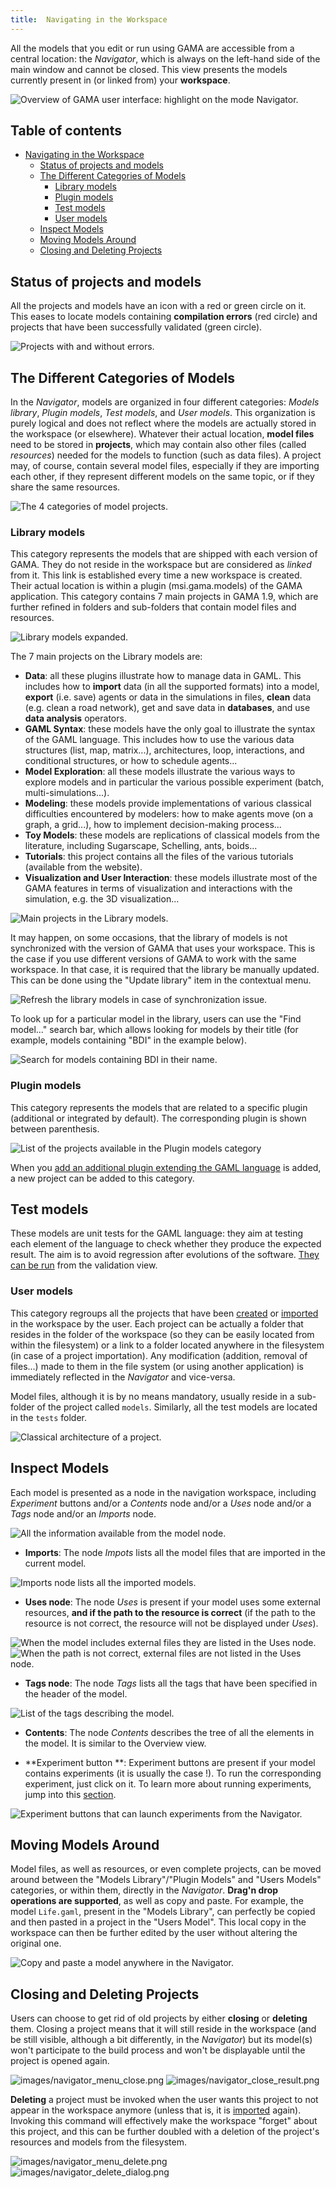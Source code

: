 ```yaml
---
title:  Navigating in the Workspace
---
```



All the models that you edit or run using GAMA are accessible from a central location: the _Navigator_, which is always on the left-hand side of the main window and cannot be closed. This view presents the models currently present in (or linked from) your **workspace**.

![Overview of GAMA user interface: highlight on the mode Navigator.](/resources/images/workspaceProjectsAndModels/navigator_first.png)

## Table of contents 

* [Navigating in the Workspace](#navigating-in-the-workspace)
  * [Status of projects and models](#status-of-projects-and-models)
  * [The Different Categories of Models](#the-different-categories-of-models)
    * [Library models](#library-models)
    * [Plugin models](#plugin-models)
    * [Test models](#test-models)
    * [User models](#user-models)
  * [Inspect Models](#inspect-models)
  * [Moving Models Around](#moving-models-around)
  * [Closing and Deleting Projects](#closing-and-deleting-projects)


## Status of projects and models

All the projects and models have an icon with a red or green circle on it. This eases to locate models containing **compilation errors** (red circle) and projects that have been successfully validated (green circle).

![Projects with and without errors.](/resources/images/workspaceProjectsAndModels/navigator_error.png)


## The Different Categories of Models

In the _Navigator_, models are organized in four different categories: _Models library_, _Plugin models_, _Test models_, and _User models_. This organization is purely logical and does not reflect where the models are actually stored in the workspace (or elsewhere). Whatever their actual location, **model files** need to be stored in **projects**, which may contain also other files (called _resources_) needed for the models to function (such as data files). A project may, of course, contain several model files, especially if they are importing each other, if they represent different models on the same topic, or if they share the same resources.

![The 4 categories of model projects.](/resources/images/workspaceProjectsAndModels/navigator_categories.png)

### Library models

This category represents the models that are shipped with each version of GAMA. They do not reside in the workspace but are considered as _linked_ from it. This link is established every time a new workspace is created. Their actual location is within a plugin (msi.gama.models) of the GAMA application. This category contains 7 main projects in GAMA 1.9, which are further refined in folders and sub-folders that contain model files and resources.

![Library models expanded.](/resources/images/workspaceProjectsAndModels/navigator_library_2_folders_expanded.png)

The 7 main projects on the Library models are:

* **Data**: all these plugins illustrate how to manage data in GAML. This includes how to **import** data (in all the supported formats) into a model, **export** (i.e. save) agents or data in the simulations in files, **clean** data (e.g. clean a road network), get and save data in **databases**, and use **data analysis** operators.
* **GAML Syntax**: these models have the only goal to illustrate the syntax of the GAML language. This includes how to use the various data structures (list, map, matrix...), architectures, loop, interactions, and conditional structures, or how to schedule agents... 
* **Model Exploration**: all these models illustrate the various ways to explore models and in particular the various possible experiment (batch, multi-simulations...).
* **Modeling**: these models provide implementations of various classical difficulties encountered by modelers: how to make agents move (on a graph, a grid...), how to implement decision-making process...
* **Toy Models**: these models are replications of classical models from the literature, including Sugarscape, Schelling, ants, boids...
* **Tutorials**: this project contains all the files of the various tutorials (available from the website).
* **Visualization and User Interaction**: these models illustrate most of the GAMA features in terms of visualization and interactions with the simulation, e.g. the 3D visualization... 

![Main projects in the Library models.](/resources/images/workspaceProjectsAndModels/navigator_models_library_expanded.png)

It may happen, on some occasions, that the library of models is not synchronized with the version of GAMA that uses your workspace. This is the case if you use different versions of GAMA to work with the same workspace. In that case, it is required that the library be manually updated. This can be done using the "Update library" item in the contextual menu.

![Refresh the library models in case of synchronization issue.](/resources/images/workspaceProjectsAndModels/navigator_update_library.png)


To look up for a particular model in the library, users can use the "Find model..." search bar, which allows looking for models by their title (for example, models containing "BDI" in the example below).

![Search for models containing BDI in their name.](/resources/images/workspaceProjectsAndModels/navigator_menu_search.png)


### Plugin models

This category represents the models that are related to a specific plugin (additional or integrated by default). The corresponding plugin is shown between parenthesis.

![List of the projects available in the Plugin models category](/resources/images/workspaceProjectsAndModels/navigator_plugin_models.png)

When you [add an additional plugin extending the GAML language](InstallingPlugins) is added, a new project can be added to this category.


## Test models

These models are unit tests for the GAML language: they aim at testing each element of the language to check whether they produce the expected result. The aim is to avoid regression after evolutions of the software. [They can be run](ValidationOfModels) from the validation view.


### User models

This category regroups all the projects that have been [created](GamlEditorGeneralities) or [imported](ImportingModels) in the workspace by the user. Each project can be actually a folder that resides in the folder of the workspace (so they can be easily located from within the filesystem) or a link to a folder located anywhere in the filesystem (in case of a project importation). Any modification (addition, removal of files...) made to them in the file system (or using another application) is immediately reflected in the _Navigator_ and vice-versa.

Model files, although it is by no means mandatory, usually reside in a sub-folder of the project called `models`. Similarly, all the test models are located in the `tests` folder.

![Classical architecture of a project.](/resources/images/workspaceProjectsAndModels/navigator_user_expanded.png)


## Inspect Models

Each model is presented as a node in the navigation workspace, including _Experiment_ buttons and/or a _Contents_ node and/or a _Uses_ node and/or a _Tags_ node and/or an _Imports_ node.

![All the information available from the model node.](/resources/images/workspaceProjectsAndModels/navigator_inspect_model.png)

* **Imports**: The node _Impots_ lists all the model files that are imported in the current model.

![_Imports_ node lists all the imported models.](/resources/images/workspaceProjectsAndModels/navigator_imports.png)

* **Uses node**: The node _Uses_ is present if your model uses some external resources, **and if the path to the resource is correct** (if the path to the resource is not correct, the resource will not be displayed under _Uses_).

![When the model includes external files they are listed in the _Uses_ node.](/resources/images/workspaceProjectsAndModels/navigator_uses_correct_paths.png)
![When the path is not correct, external files are not listed in the _Uses_ node.](/resources/images/workspaceProjectsAndModels/navigator_uses_non_correct_paths.png)

* **Tags node**: The node _Tags_ lists all the tags that have been specified in the header of the model.

![List of the tags describing the model.](/resources/images/workspaceProjectsAndModels/navigator_tags.png)

* **Contents**: The node _Contents_ describes the tree of all the elements in the model. It is similar to the Overview view.

* **Experiment button **: Experiment buttons are present if your model contains experiments (it is usually the case !). To run the corresponding experiment, just click on it. To learn more about running experiments, jump into this [section](LaunchingExperiments).

![Experiment buttons that can launch experiments from the Navigator.](/resources/images/workspaceProjectsAndModels/navigator_experiments.png)



## Moving Models Around
Model files, as well as resources, or even complete projects, can be moved around between the "Models Library"/"Plugin Models" and "Users Models" categories, or within them, directly in the _Navigator_. **Drag'n drop operations are supported**, as well as copy and paste. For example, the model `Life.gaml`, present in the "Models Library", can perfectly be copied and then pasted in a project in the "Users Model". This local copy in the workspace can then be further edited by the user without altering the original one.

![Copy and paste a model anywhere in the Navigator.](/resources/images/workspaceProjectsAndModels/navigator_menu_copy_paste.png)


## Closing and Deleting Projects
Users can choose to get rid of old projects by either **closing** or **deleting** them. Closing a project means that it will still reside in the workspace (and be still visible, although a bit differently, in the _Navigator_) but its model(s) won't participate to the build process and won't be displayable until the project is opened again.

![images/navigator_menu_close.png](/resources/images/workspaceProjectsAndModels/navigator_menu_close.png)
![images/navigator_close_result.png](/resources/images/workspaceProjectsAndModels/navigator_close_result.png)

**Deleting** a project must be invoked when the user wants this project to not appear in the workspace anymore (unless that is, it is [imported](ImportingModels) again). Invoking this command will effectively make the workspace "forget" about this project, and this can be further doubled with a deletion of the project's resources and models from the filesystem.

![images/navigator_menu_delete.png](/resources/images/workspaceProjectsAndModels/navigator_menu_delete.png)
![images/navigator_delete_dialog.png](/resources/images/workspaceProjectsAndModels/navigator_delete_dialog.png)
